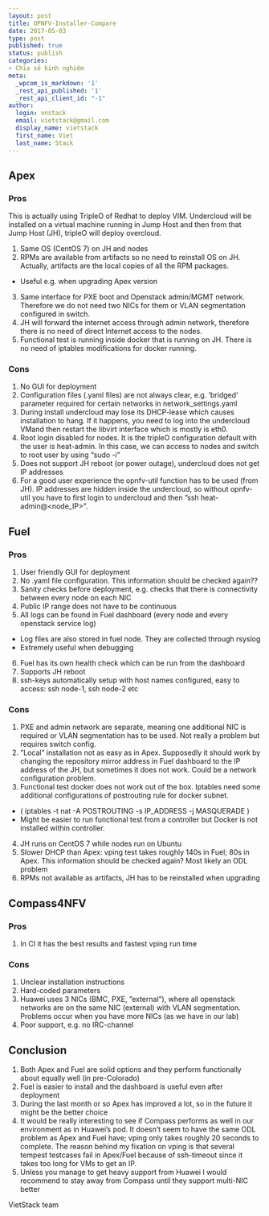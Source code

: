 ```yaml
---
layout: post
title: OPNFV-Installer-Compare
date: 2017-05-03
type: post
published: true
status: publish
categories:
- Chia sẻ kinh nghiệm
meta:
  _wpcom_is_markdown: '1'
  _rest_api_published: '1'
  _rest_api_client_id: "-1"
author:
  login: vnstack
  email: vietstack@gmail.com
  display_name: vietstack
  first_name: Viet
  last_name: Stack
---
```


## Apex
### Pros
This is actually using TripleO of Redhat to deploy VIM. Undercloud will be installed on a virtual machine running in Jump Host and then from that Jump Host (JH), tripleO will deploy overcloud.

1. Same OS (CentOS 7) on JH and nodes
2. RPMs are available from artifacts so no need to reinstall OS on JH. Actually, artifacts are the local copies of all the RPM packages.
  - Useful e.g. when upgrading Apex version
3. Same interface for PXE boot and Openstack admin/MGMT network. Therefore we do not need two NICs for them or VLAN segmentation configured in switch.
4. JH will forward the internet access through admin network, therefore there is no need of direct Internet access to the nodes.
5. Functional test is running inside docker that is running on JH. There is no need of iptables modifications for docker running.

### Cons
1. No GUI for deployment
2. Configuration files (.yaml files) are not always clear, e.g. ’bridged’ parameter required for certain networks in network_settings.yaml
3. During install undercloud may lose its DHCP-lease which causes installation to hang. If it happens, you need to log into the undercloud VMand then restart the libvirt interface which is mostly is eth0.
4. Root login disabled for nodes. It is the tripleO configuration default with the user is heat-admin. In this case, we can access to nodes and switch to root user by using “sudo -i”
5. Does not support JH reboot (or power outage), undercloud does not get IP addresses
6. For a good user experience the opnfv-util function has to be used (from JH). IP addresses are hidden inside the undercloud, so without opnfv-util you have to first login to undercloud and then ”ssh heat-admin@<node_IP>”.

## Fuel
### Pros
1. User friendly GUI for deployment
2. No .yaml file configuration. This information should be checked again??
3. Sanity checks before deployment, e.g. checks that there is connectivity between every node on each NIC
4. Public IP range does not have to be continuous
5. All logs can be found in Fuel dashboard (every node and every openstack service log)
  - Log files are also stored in fuel node. They are collected through rsyslog 
  - Extremely useful when debugging
6. Fuel has its own health check which can be run from the dashboard
7. Supports JH reboot
8. ssh-keys automatically setup with host names configured, easy to access: ssh node-1, ssh node-2 etc

### Cons
1. PXE and admin network are separate, meaning one additional NIC is required or VLAN segmentation has to be used. Not really a problem but requires switch config.
2. ”Local” installation not as easy as in Apex. Supposedly it should work by changing the repository mirror address in Fuel dashboard to the IP address of the JH, but sometimes it does not work. Could be a network configuration problem.
3. Functional test docker does not work out of the box. Iptables need some additional configurations of postrouting rule for docker subnet.
  - ( iptables -t nat -A POSTROUTING -s IP_ADDRESS -j MASQUERADE )
  - Might be easier to run functional test from a controller but Docker is not installed within controller.
4. JH runs on CentOS 7 while nodes run on Ubuntu
5. Slower DHCP than Apex: vping test takes roughly 140s in Fuel; 80s in Apex. This information should be checked again?
  Most likely an ODL problem
5. RPMs not available as artifacts, JH has to be reinstalled when upgrading


## Compass4NFV
### Pros
1. In CI it has the best results and fastest vping run time

### Cons
1. Unclear installation instructions
2. Hard-coded parameters
3. Huawei uses 3 NICs (BMC, PXE, ”external”), where all openstack networks are on the same NIC (external) with VLAN segmentation. Problems occur when you have more NICs (as we have in our lab)
4. Poor support, e.g. no IRC-channel


## Conclusion
1. Both Apex and Fuel are solid options and they perform functionally about equally well (in pre-Colorado)
2. Fuel is easier to install and the dashboard is useful even after deployment
3. During the last month or so Apex has improved a lot, so in the future it might be the better choice
4. It would be really interesting to see if Compass performs as well in our environment as in Huawei’s pod. It doesn’t seem to have the same ODL problem as Apex and Fuel have; vping only takes roughly 20 seconds to complete. The reason behind my fixation on vping is that several tempest testcases fail in Apex/Fuel because of ssh-timeout since it takes too long for VMs to get an IP.
5. Unless you manage to get heavy support from Huawei I would recommend to stay away from Compass until they support multi-NIC better



VietStack team
